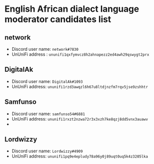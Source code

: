 # English African dialect language moderator candidates list

## network

- Discord user name: `network#7830`
- UnUniFi address : `ununifi1qxfymvcz8h2ahnapezz2ed4awh29qswygt2prx`

## DigitalAk

- Discord user name: `DigitalAk#1093`
- UnUniFi address: `ununifi1rzd3awqzl6h67u8ltdjnzfm7rqv5jse9zshhtr`

## Samfunso

- Discord user name: `samfunso54#6881`
- UnUniFi address: `ununifi1rxzt2nzwa72r3x3xzh7ke8qzj8dd5vnx3auawv`
- 
## Lordwizzy

- Discord user name: `Lordwizzy#4909`
-  UnUniFi address: `ununifi1pq9e4epludy78a96y0j89uqt0uq5k4z3205lka`
